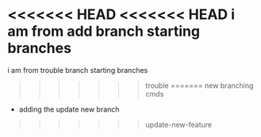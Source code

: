 <<<<<<< HEAD
<<<<<<< HEAD
i am from add branch starting branches
=======
i am from trouble branch starting branches
>>>>>>> trouble
=======
new branching cmds
- adding the update new branch
>>>>>>> update-new-feature
